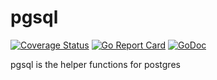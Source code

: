 # pgsql

[![Coverage Status](https://coveralls.io/repos/github/acoshift/pgsql/badge.svg?branch=master)](https://coveralls.io/github/acoshift/pgsql?branch=master)
[![Go Report Card](https://goreportcard.com/badge/github.com/acoshift/pgsql)](https://goreportcard.com/report/github.com/acoshift/pgsql)
[![GoDoc](https://godoc.org/github.com/acoshift/pgsql?status.svg)](https://godoc.org/github.com/acoshift/pgsql)

pgsql is the helper functions for postgres
